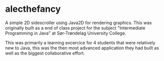 alecthefancy
============

A simple 2D sidescroller using Java2D for rendering graphics. This was originally built as a end of
class project for the subject "Intermediate Programming in Java" at Sør-Trøndelag University College.

This was primarily a learning excercice for 4 students that were relatively new to Java, this was the
then most advanced application they had built as well as the biggest collaborative effort.